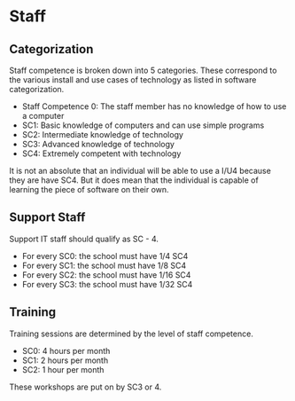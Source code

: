 # Staff

## Categorization

Staff competence is broken down into 5 categories. These correspond to the various install and use cases of technology as listed in software categorization.

* Staff Competence 0: The staff member has no knowledge of how to use a computer
* SC1: Basic knowledge of computers and can use simple programs
* SC2: Intermediate knowledge of technology
* SC3: Advanced knowledge of technology
* SC4: Extremely competent with technology

It is not an absolute that an individual will be able to use a I/U4 because they are have SC4. But it does mean that the individual is capable of learning the piece of software on their own.

## Support Staff

Support IT staff should qualify as SC - 4.

* For every SC0: the school must have 1/4 SC4
* For every SC1: the school must have 1/8 SC4
* For every SC2: the school must have 1/16 SC4
* For every SC3: the school must have 1/32 SC4

## Training

Training sessions are determined by the level of staff competence.

* SC0: 4 hours per month
* SC1: 2 hours per month
* SC2: 1 hour per month

These workshops are put on by SC3 or 4.

